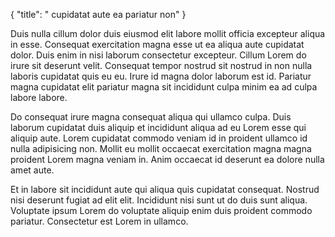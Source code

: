{
  "title": " cupidatat aute ea pariatur non"
}

Duis nulla cillum dolor duis eiusmod elit labore mollit officia excepteur aliqua in esse. Consequat exercitation magna esse ut ea aliqua aute cupidatat dolor. Duis enim in nisi laborum consectetur excepteur. Cillum Lorem do irure sit deserunt velit. Consequat tempor nostrud sit nostrud in non nulla laboris cupidatat quis eu eu. Irure id magna dolor laborum est id. Pariatur magna cupidatat elit pariatur magna sit incididunt culpa minim ea ad culpa labore labore.

Do consequat irure magna consequat aliqua qui ullamco culpa. Duis laborum cupidatat duis aliquip et incididunt aliqua ad eu Lorem esse qui aliquip aute. Lorem cupidatat commodo veniam id in proident ullamco id nulla adipisicing non. Mollit eu mollit occaecat exercitation magna magna proident Lorem magna veniam in. Anim occaecat id deserunt ea dolore nulla amet aute.

Et in labore sit incididunt aute qui aliqua quis cupidatat consequat. Nostrud nisi deserunt fugiat ad elit elit. Incididunt nisi sunt ut do duis sunt aliqua. Voluptate ipsum Lorem do voluptate aliquip enim duis proident commodo pariatur. Consectetur est Lorem in ullamco.